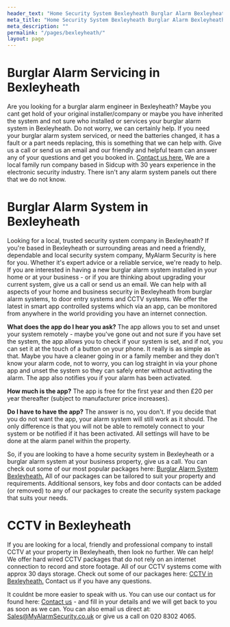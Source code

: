 ```yaml
---
header_text: "Home Security System Bexleyheath Burglar Alarm Bexleyheath."
meta_title: "Home Security System Bexleyheath Burglar Alarm Bexleyheath."
meta_description: ""
permalink: "/pages/bexleyheath/"
layout: page
---
```


# Burglar Alarm Servicing in Bexleyheath  

Are you looking for a burglar alarm engineer in Bexleyheath? Maybe you cant get hold of your original installer/company or maybe you have inherited the system and not sure who installed or services your burglar alarm system in Bexleyheath. Do not worry, we can certainly help. If you need your burglar alarm system serviced, or need the batteries changed, it has a fault or a part needs replacing, this is something that we can help with. Give us a call or send us an email and our friendly and helpful team can answer any of your questions and get you booked in. [Contact us here.](/contact.php) We are a local family run company based in Sidcup with 30 years experience in the electronic security industry. There isn\'t any alarm system panels out there that we do not know.

# Burglar Alarm System in Bexleyheath 

Looking for a local, trusted security system company in Bexleyheath? If you\'re based in Bexleyheath or surrounding areas and need a friendly, dependable and local security system company, MyAlarm Security is here for you. Whether it\'s expert advice or a reliable service, we\'re ready to help. If you are interested in having a new burglar alarm system installed in your home or at your business - or if you are thinking about upgrading your current system, give us a call or send us an email. We can help with all aspects of your home and business security in Bexleyheath from burglar alarm systems, to door entry systems and CCTV systems. We offer the latest in smart app controlled systems which via an app, can be monitored from anywhere in the world providing you have an internet connection.

**What does the app do I hear you ask?** The app allows you to set and unset your system remotely - maybe you\'ve gone out and not sure if you have set the system, the app allows you to check if your system is set, and if not, you can set it at the touch of a button on your phone. It really is as simple as that. Maybe you have a cleaner going in or a family member and they don\'t know your alarm code, not to worry, you can log straight in via your phone app and unset the system so they can safely enter without activating the alarm. The app also notifies you if your alarm has been activated.

**How much is the app?** The app is free for the first year and then £20 per year thereafter (subject to manufacturer price increases).

**Do I have to have the app?** The answer is no, you don\'t. If you decide that you do not want the app, your alarm system will still work as it should. The only difference is that you will not be able to remotely connect to your system or be notified if it has been activated. All settings will have to be done at the alarm panel within the property.

So, if you are looking to have a home security system in Bexleyheath or a burglar alarm system at your business property, give us a call. You can check out some of our most popular packages here: [Burglar Alarm System Bexleyheath.](/categories/burglar-alarms.php) All of our packages can be tailored to suit your property and requirements. Additional sensors, key fobs and door contacts can be added (or removed) to any of our packages to create the security system package that suits your needs.

# CCTV in Bexleyheath 

If you are looking for a local, friendly and professional company to install CCTV at your property in Bexleyheath, then look no further. We can help! We offer hard wired CCTV packages that do not rely on an internet connection to record and store footage. All of our CCTV systems come with approx 30 days storage. Check out some of our packages here: [CCTV in Bexleyheath.](/categories/cctv.php) Contact us if you have any questions.

It couldnt be more easier to speak with us. You can use our contact us for found here: [Contact us](/contact.php) - and fill in your details and we will get back to you as soon as we can. You can also email us direct at: Sales@MyAlarmSecurity.co.uk or give us a call on 020 8302 4065.